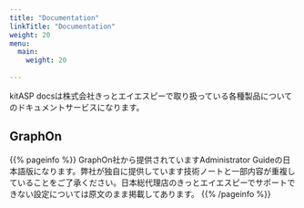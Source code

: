 ```yaml
---
title: "Documentation"
linkTitle: "Documentation"
weight: 20
menu:
  main:
    weight: 20
    
---
```


kitASP docsは株式会社きっとエイエスピーで取り扱っている各種製品についてのドキュメントサービスになります。

## GraphOn


{{% pageinfo %}}
GraphOn社から提供されていますAdministrator Guideの日本語版になります。弊社が独自に提供しています技術ノートと一部内容が重複していることをご了承ください。日本総代理店のきっとエイエスピーでサポートできない設定については原文のまま掲載してあります。
{{% /pageinfo %}}
